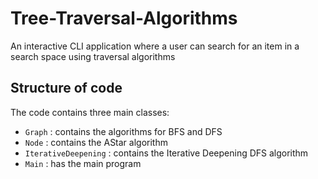 # Tree-Traversal-Algorithms
An interactive CLI application where a user can search for an item in a search space using traversal algorithms

## Structure of code

The code contains three main classes:
- `Graph` : contains the algorithms for BFS and DFS
- `Node` : contains the AStar algorithm
- `IterativeDeepening` : contains the Iterative Deepening DFS algorithm
- `Main` : has the main program

